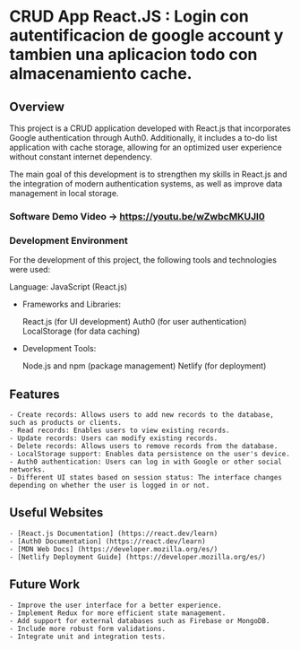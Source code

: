 
# CRUD App React.JS : Login con autentificacion de google account y tambien una aplicacion todo con almacenamiento cache.

## Overview

This project is a CRUD application developed with React.js that incorporates Google authentication through Auth0. Additionally, it includes a to-do list application with cache storage, allowing for an optimized user experience without constant internet dependency.

The main goal of this development is to strengthen my skills in React.js and the integration of modern authentication systems, as well as improve data management in local storage.

### Software Demo Video → https://youtu.be/wZwbcMKUJl0

### Development Environment

For the development of this project, the following tools and technologies were used:

Language: JavaScript (React.js)

- Frameworks and Libraries:

    React.js (for UI development)
    Auth0 (for user authentication)
    LocalStorage (for data caching)

- Development Tools:

    Node.js and npm (package management)
    Netlify (for deployment)

## Features

    - Create records: Allows users to add new records to the database, such as products or clients.
    - Read records: Enables users to view existing records.
    - Update records: Users can modify existing records.
    - Delete records: Allows users to remove records from the database.
    - LocalStorage support: Enables data persistence on the user's device.
    - Auth0 authentication: Users can log in with Google or other social networks.
    - Different UI states based on session status: The interface changes depending on whether the user is logged in or not.

## Useful Websites

    - [React.js Documentation] (https://react.dev/learn)
    - [Auth0 Documentation] (https://react.dev/learn)
    - [MDN Web Docs] (https://developer.mozilla.org/es/)
    - [Netlify Deployment Guide] (https://developer.mozilla.org/es/)

## Future Work

    - Improve the user interface for a better experience.
    - Implement Redux for more efficient state management.
    - Add support for external databases such as Firebase or MongoDB.
    - Include more robust form validations.
    - Integrate unit and integration tests.

